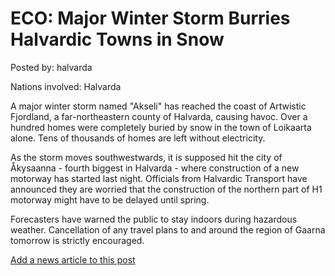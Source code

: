 # ECO: Major Winter Storm Burries Halvardic Towns in Snow

Posted by: halvarda

Nations involved: Halvarda

A major winter storm named "Akseli" has reached the coast of Artwistic Fjordland, a far-northeastern county of Halvarda, causing havoc. Over a hundred homes were completely buried by snow in the town of Loikaarta alone. Tens of thousands of homes are left without electricity. 

As the storm moves southwestwards, it is supposed hit the city of Åkysaanna - fourth biggest in Halvarda - where construction of a new motorway has started last night. Officials from Halvardic Transport have announced they are worried that the construction of the northern part of H1 motorway might have to be delayed until spring. 

Forecasters have warned the public to stay indoors during hazardous weather. Cancellation of any travel plans to and around the region of Gaarna tomorrow is strictly encouraged.

[Add a news article to this post](http://solborg.xyz/rp/admin.php?event=2016-11-15_major-winter-storm-burries-halvardic-towns-in-snow-halvarda)

